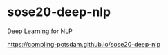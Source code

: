 # sose20-deep-nlp  

Deep Learning for NLP 

<https://compling-potsdam.github.io/sose20-deep-nlp>  

